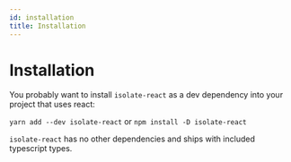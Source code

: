 ```yaml
---
id: installation
title: Installation
---
```


# Installation

You probably want to install `isolate-react` as a dev dependency into your project that uses react:

`yarn add --dev isolate-react` or `npm install -D isolate-react`

`isolate-react` has no other dependencies and ships with included typescript types. 

